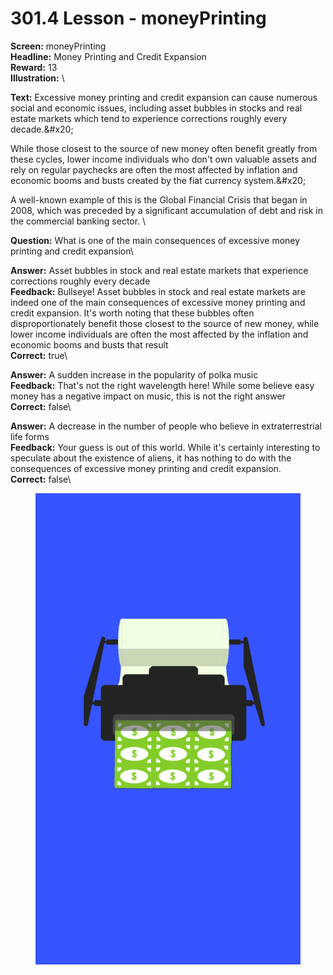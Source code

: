 # 301.4 Lesson - moneyPrinting

**Screen:** moneyPrinting\
**Headline:** Money Printing and Credit Expansion\
**Reward:** 13\
**Illustration:** \

**Text:** Excessive money printing and credit expansion can cause numerous social and economic issues, including asset bubbles in stocks and real estate markets which tend to experience corrections roughly every decade.&amp;#x20;

While those closest to the source of new money often benefit greatly from these cycles, lower income individuals who don&#x27;t own valuable assets and rely on regular paychecks are often the most affected by inflation and economic booms and busts created by the fiat currency system.&amp;#x20;

A well-known example of this is the Global Financial Crisis that began in 2008, which was preceded by a significant accumulation of debt and risk in the commercial banking sector.
\

**Question:** What is one of the main consequences of excessive money printing and credit expansion\

**Answer:** Asset bubbles in stock and real estate markets that experience corrections roughly every decade\
**Feedback:** Bullseye! Asset bubbles in stock and real estate markets are indeed one of the main consequences of excessive money printing and credit expansion. It&#x27;s worth noting that these bubbles often disproportionately benefit those closest to the source of new money, while lower income individuals are often the most affected by the inflation and economic booms and busts that result\
**Correct:** true\

**Answer:** A sudden increase in the popularity of polka music\
**Feedback:** That&#x27;s not the right wavelength here! While some believe easy money has a negative impact on music, this is not the right answer\
**Correct:** false\

**Answer:** A decrease in the number of people who believe in extraterrestrial life forms\
**Feedback:** Your guess is out of this world. While it&#x27;s certainly interesting to speculate about the existence of aliens, it has nothing to do with the consequences of excessive money printing and credit expansion.\
**Correct:** false\


<figure><img src="../.gitbook/assets/301-04.png" alt=""><figcaption></figcaption></figure>

